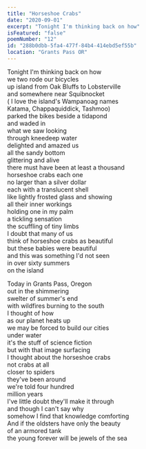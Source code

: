 ```yaml
---
title: "Horseshoe Crabs"
date: "2020-09-01"
excerpt: "Tonight I'm thinking back on how"
isFeatured: "false"
poemNumber: "12"
id: "288b0dbb-5fa4-477f-84b4-414ebd5ef55b"
location: "Grants Pass OR"
---
```


Tonight I'm thinking back on how  
we two rode our bicycles  
up island from Oak Bluffs to Lobsterville  
and somewhere near Squibnocket  
( I love the island's Wampanoag names  
Katama, Chappaquiddick, Tashmoo)  
parked the bikes beside a tidapond  
and waded in  
what we saw looking  
through kneedeep water  
delighted and amazed us  
all the sandy bottom  
glittering and alive  
there must have been at least a thousand  
horseshoe crabs each one  
no larger than a silver dollar  
each with a translucent shell  
like lightly frosted glass and showing  
all their inner workings  
holding one in my palm  
a tickling sensation  
the scuffling of tiny limbs  
I doubt that many of us  
think of horseshoe crabs as beautiful  
but these babies were beautiful  
and this was something I'd not seen  
in over sixty summers  
on the island

Today in Grants Pass, Oregon  
out in the shimmering  
swelter of summer's end  
with wildfires burning to the south  
I thought of how  
as our planet heats up  
we may be forced to build our cities  
under water  
it's the stuff of science fiction  
but with that image surfacing  
I thought about the horseshoe crabs  
not crabs at all  
closer to spiders  
they've been around  
we're told four hundred  
million years  
I've little doubt they'll make it through  
and though I can't say why  
somehow I find that knowledge comforting  
And if the oldsters have only the beauty  
of an armored tank  
the young forever will be jewels of the sea
